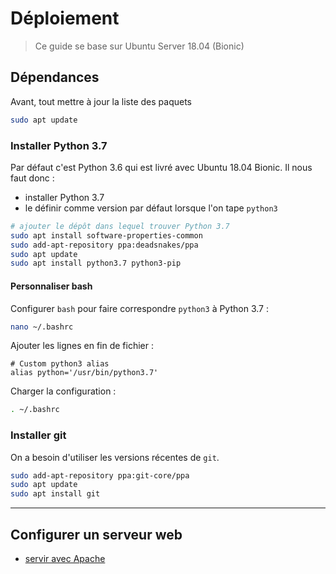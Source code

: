# Déploiement

> Ce guide se base sur Ubuntu Server 18.04 (Bionic)

## Dépendances

Avant, tout mettre à jour la liste des paquets

```bash
sudo apt update
```

### Installer Python 3.7

Par défaut c'est Python 3.6 qui est livré avec Ubuntu 18.04 Bionic. Il nous faut donc :

- installer Python 3.7
- le définir comme version par défaut lorsque l'on tape `python3`

```bash
# ajouter le dépôt dans lequel trouver Python 3.7
sudo apt install software-properties-common
sudo add-apt-repository ppa:deadsnakes/ppa
sudo apt update
sudo apt install python3.7 python3-pip
```

#### Personnaliser bash

Configurer `bash` pour faire correspondre `python3` à Python 3.7 :

```bash
nano ~/.bashrc
```

Ajouter les lignes en fin de fichier :

```config
# Custom python3 alias
alias python='/usr/bin/python3.7'
```

Charger la configuration :

```bash
. ~/.bashrc
```

### Installer git

On a besoin d'utiliser les versions récentes de `git`.

```bash
sudo add-apt-repository ppa:git-core/ppa
sudo apt update
sudo apt install git
```

----

## Configurer un serveur web

- [servir avec Apache](apache)
